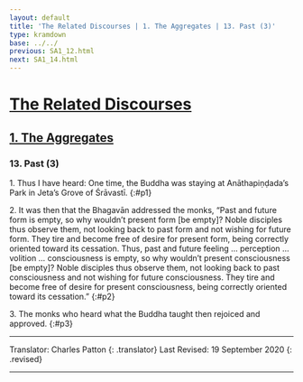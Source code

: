```yaml
---
layout: default
title: 'The Related Discourses | 1. The Aggregates | 13. Past (3)'
type: kramdown
base: ../../
previous: SA1_12.html
next: SA1_14.html
---
```


# [The Related Discourses](../index.html)
## [1. The Aggregates](index.html)
### 13. Past (3)

1\. Thus I have heard: One time, the Buddha was staying at Anāthapiṇḍada’s Park in Jeta’s Grove of Śrāvastī.
{:#p1}

2\. It was then that the Bhagavān addressed the monks, “Past and future form is empty, so why wouldn’t present form [be empty]? Noble disciples thus observe them, not looking back to past form and not wishing for future form. They tire and become free of desire for present form, being correctly oriented toward its cessation. Thus, past and future feeling … perception … volition … consciousness is empty, so why wouldn’t present consciousness [be empty]? Noble disciples thus observe them, not looking back to past consciousness and not wishing for future consciousness. They tire and become free of desire for present consciousness, being correctly oriented toward its cessation.”
{:#p2}

3\. The monks who heard what the Buddha taught then rejoiced and approved.
{:#p3}

---

Translator: Charles Patton
{: .translator}
Last Revised: 19 September 2020
{: .revised}

---

